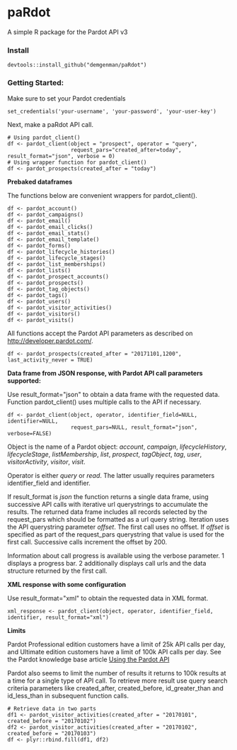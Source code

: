 # paRdot
A simple R package for the Pardot API v3

### Install
```
devtools::install_github("demgenman/paRdot")
```

### Getting Started:

Make sure to set your Pardot credentials

```
set_credentials('your-username', 'your-password', 'your-user-key')
```
Next, make a paRdot API call.

```
# Using pardot_client()
df <- pardot_client(object = "prospect", operator = "query", 
                    request_pars="created_after=today", result_format="json", verbose = 0)
# Using wrapper function for pardot_client()
df <- pardot_prospects(created_after = "today")
```

**Prebaked dataframes**

The functions below are convenient wrappers for pardot_client(). 

```
df <- pardot_account()
df <- pardot_campaigns()
df <- pardot_email()
df <- pardot_email_clicks()
df <- pardot_email_stats()
df <- pardot_email_template()
df <- pardot_forms()
df <- pardot_lifecycle_histories()
df <- pardot_lifecycle_stages()
df <- pardot_list_memberships()
df <- pardot_lists()
df <- pardot_prospect_accounts()
df <- pardot_prospects()
df <- pardot_tag_objects()
df <- pardot_tags()
df <- pardot_users()
df <- pardot_visitor_activities()
df <- pardot_visitors()
df <- pardot_visits()
```

All functions accept the Pardot API parameters as described on http://developer.pardot.com/.

```
df <- pardot_prospects(created_after = "20171101,1200", last_activity_never = TRUE)
```

**Data frame from JSON response, with Pardot API call parameters supported:**

Use result_format="json" to obtain a data frame with the requested data. Function pardot_client() uses multiple calls to the API if necessary.

```
df <- pardot_client(object, operator, identifier_field=NULL, identifier=NULL, 
                    request_pars=NULL, result_format="json", verbose=FALSE)
```

Object is the name of a Pardot object: _account_, _campaign_, _lifecycleHistory_, _lifecycleStage_, _listMembership_, _list_, _prospect_, _tagObject_, _tag_, _user_, _visitorActivity_, _visitor_, _visit_.

Operator is either _query_ or _read_. The latter usually requires parameters identifier_field and identifier.

If result_format is _json_ the function returns a single data frame, using successive API calls with iterative url querystrings to accumulate the results. The returned data frame includes all records selected by the request_pars which should be formatted as a url query string. Iteration uses the API querystring parameter _offset_. The first call uses no offset. If _offset_ is specified as part of the request_pars querystring that value is used for the first call. Successive calls increment the offset by 200. 

Information about call progress is available using the verbose parameter. 1 displays a progress bar. 2 additionally displays call urls and the data structure returned by the first call.

**XML response with some configuration**

Use result_format="xml" to obtain the requested data in XML format. 

```
xml_response <- pardot_client(object, operator, identifier_field, identifier, result_format="xml")
```
**Limits**

Pardot Professional edition customers have a limit of 25k API calls per day, and Ultimate edition customers have a limit of 100k API calls per day. See the Pardot knowledge base article [Using the Pardot API](http://help.pardot.com/customer/portal/articles/2128635-using-the-pardot-api)

Pardot also seems to limit the number of results it returns to 100k results at a time for a single type of API call. To retrieve more result use query search criteria parameters like created_after, created_before, id_greater_than and id_less_than in subsequent function calls.
```
# Retrieve data in two parts
df1 <- pardot_visitor_activities(created_after = "20170101", created_before = "20170102")
df2 <- pardot_visitor_activities(created_after = "20170102", created_before = "20170103")
df <- plyr::rbind.fill(df1, df2)
```

